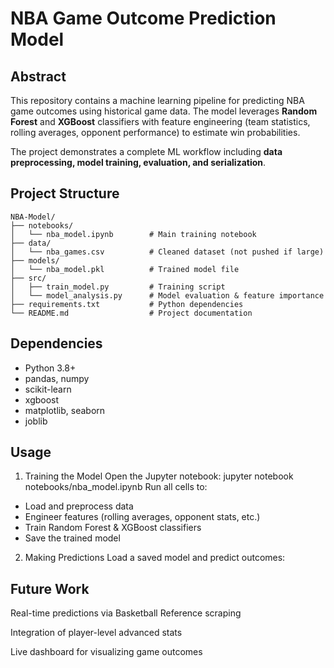 # NBA Game Outcome Prediction Model  

## Abstract  
This repository contains a machine learning pipeline for predicting NBA game outcomes using historical game data. The model leverages **Random Forest** and **XGBoost** classifiers with feature engineering (team statistics, rolling averages, opponent performance) to estimate win probabilities.  

The project demonstrates a complete ML workflow including **data preprocessing, model training, evaluation, and serialization**.  


## Project Structure  

```text
NBA-Model/
├── notebooks/
│   └── nba_model.ipynb        # Main training notebook
├── data/
│   └── nba_games.csv          # Cleaned dataset (not pushed if large)
├── models/
│   └── nba_model.pkl          # Trained model file
├── src/
│   ├── train_model.py         # Training script
│   └── model_analysis.py      # Model evaluation & feature importance
├── requirements.txt           # Python dependencies
└── README.md                  # Project documentation
```


## Dependencies  
- Python 3.8+  
- pandas, numpy  
- scikit-learn  
- xgboost  
- matplotlib, seaborn  
- joblib  


## Usage
1. Training the Model
Open the Jupyter notebook: jupyter notebook notebooks/nba_model.ipynb
Run all cells to:
- Load and preprocess data
- Engineer features (rolling averages, opponent stats, etc.)
- Train Random Forest & XGBoost classifiers
- Save the trained model

2. Making Predictions
Load a saved model and predict outcomes:


## Future Work
Real-time predictions via Basketball Reference scraping

Integration of player-level advanced stats

Live dashboard for visualizing game outcomes



